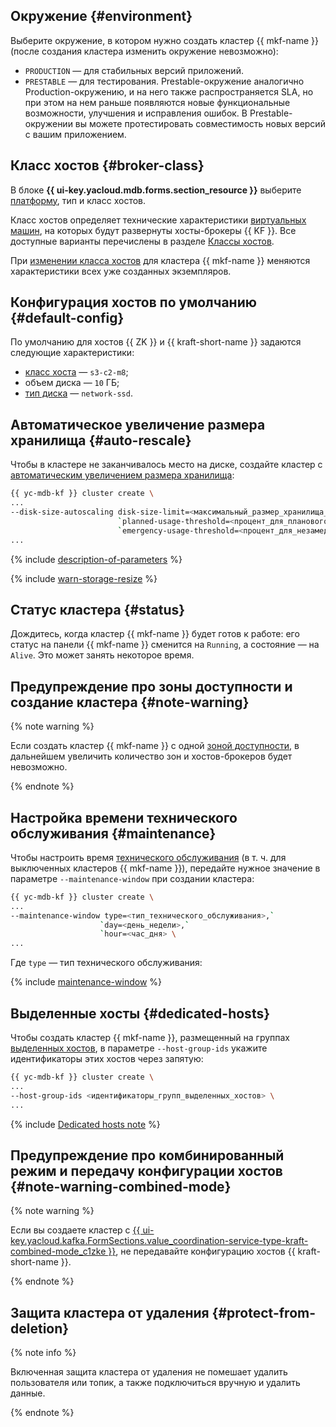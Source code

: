 ## Окружение {#environment}

Выберите окружение, в котором нужно создать кластер {{ mkf-name }} (после создания кластера изменить окружение невозможно):
  * `PRODUCTION` — для стабильных версий приложений.
  * `PRESTABLE` — для тестирования. Prestable-окружение аналогично Production-окружению, и на него также распространяется SLA, но при этом на нем раньше появляются новые функциональные возможности, улучшения и исправления ошибок. В Prestable-окружении вы можете протестировать совместимость новых версий с вашим приложением.

## Класс хостов {#broker-class}

В блоке **{{ ui-key.yacloud.mdb.forms.section_resource }}** выберите [платформу](../../../compute/concepts/vm-platforms.md), тип и класс хостов.

Класс хостов определяет технические характеристики [виртуальных машин](../../../compute/concepts/vm.md), на которых будут развернуты хосты-брокеры {{ KF }}. Все доступные варианты перечислены в разделе [Классы хостов](../../../managed-kafka/concepts/instance-types.md).

При [изменении класса хостов](../../../managed-kafka/operations/cluster-update.md#change-brokers) для кластера {{ mkf-name }} меняются характеристики всех уже созданных экземпляров.

## Конфигурация хостов по умолчанию {#default-config}

По умолчанию для хостов {{ ZK }} и {{ kraft-short-name }} задаются следующие характеристики:

* [класс хоста](../../../managed-kafka/concepts/instance-types.md) — `s3-c2-m8`;
* объем диска — `10` ГБ;
* [тип диска](../../../managed-kafka/concepts/storage.md) — `network-ssd`.

## Автоматическое увеличение размера хранилища {#auto-rescale}

Чтобы в кластере не заканчивалось место на диске, создайте кластер с [автоматическим увеличением размера хранилища](../../../managed-kafka/concepts/storage.md#auto-rescale):

```bash
{{ yc-mdb-kf }} cluster create \
...
--disk-size-autoscaling disk-size-limit=<максимальный_размер_хранилища_в_байтах>,`
                        `planned-usage-threshold=<процент_для_планового_увеличения>,`
                        `emergency-usage-threshold=<процент_для_незамедлительного_увеличения> \
...
```

{% include [description-of-parameters](disk-auto-scaling.md) %}

{% include [warn-storage-resize](../mpg/warn-storage-resize.md) %}

## Статус кластера {#status}

Дождитесь, когда кластер {{ mkf-name }} будет готов к работе: его статус на панели {{ mkf-name }} сменится на `Running`, а состояние — на `Alive`. Это может занять некоторое время.

## Предупреждение про зоны доступности и создание кластера {#note-warning}

{% note warning %}
        
Если создать кластер {{ mkf-name }} с одной [зоной доступности](../../../overview/concepts/geo-scope.md), в дальнейшем увеличить количество зон и хостов-брокеров будет невозможно.
        
{% endnote %}

## Настройка времени технического обслуживания {#maintenance}

Чтобы настроить время [технического обслуживания](../../../managed-kafka/concepts/maintenance.md) (в т. ч. для выключенных кластеров {{ mkf-name }}), передайте нужное значение в параметре `--maintenance-window` при создании кластера:

```bash
{{ yc-mdb-kf }} cluster create \
...
--maintenance-window type=<тип_технического_обслуживания>,`
                    `day=<день_недели>,`
                    `hour=<час_дня> \
...
```

Где `type` — тип технического обслуживания:

{% include [maintenance-window](../cli/maintenance-window-description.md) %}

## Выделенные хосты {#dedicated-hosts}

Чтобы создать кластер {{ mkf-name }}, размещенный на группах [выделенных хостов](../../../compute/concepts/dedicated-host.md), в параметре `--host-group-ids` укажите идентификаторы этих хостов через запятую:

```bash
{{ yc-mdb-kf }} cluster create \
...
--host-group-ids <идентификаторы_групп_выделенных_хостов> \
...
```

{% include [Dedicated hosts note](note-dedicated-hosts.md) %}

## Предупреждение про комбинированный режим и передачу конфигурации хостов {#note-warning-combined-mode}

{% note warning %}
                    
Если вы создаете кластер с [{{ ui-key.yacloud.kafka.FormSections.value_coordination-service-type-kraft-combined-mode_c1zke }}](../../../managed-kafka/concepts/kraft.md#cluster-topology), не передавайте конфигурацию хостов {{ kraft-short-name }}.
                    
{% endnote %}

## Защита кластера от удаления {#protect-from-deletion}

{% note info %}

Включенная защита кластера от удаления не помешает удалить пользователя или топик, а также подключиться вручную и удалить данные.

{% endnote %}
